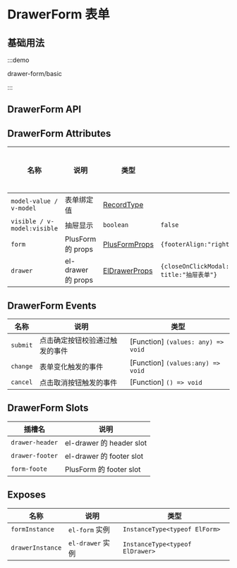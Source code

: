 # DrawerForm 表单

## 基础用法

:::demo

drawer-form/basic

:::

## DrawerForm API

## DrawerForm Attributes

| 名称                        | 说明               | 类型                                                                                         | 默认值                                                                 | 是否必须 |
| --------------------------- | ------------------ | -------------------------------------------------------------------------------------------- | ---------------------------------------------------------------------- | -------- |
| `model-value / v-model`     | 表单绑定值         | [RecordType](/components/type.html#recordtype)                                               |                                                                        | 否       |
| `visible / v-model:visible` | 抽屉显示           | `boolean`                                                                                    | `false`                                                                | 否       |
| `form`                      | PlusForm 的 props  | [PlusFormProps](/components/form.html#form-attributes)                                       | `{footerAlign:"right"}`                                                | 否       |
| `drawer`                    | el-drawer 的 props | [ElDrawerProps](https://element-plus.gitee.io/zh-CN/component/drawer.html#drawer-attributes) | `{closeOnClickModal:false,closeOnPressEscape:false, title:"抽屉表单"}` | 否       |

## DrawerForm Events

| 名称     | 说明                           | 类型                               |
| -------- | ------------------------------ | ---------------------------------- |
| `submit` | 点击确定按钮校验通过触发的事件 | [Function] `(values: any) => void` |
| `change` | 表单变化触发的事件             | [Function] `(values:any) => void`  |
| `cancel` | 点击取消按钮触发的事件         | [Function] `() => void`            |

## DrawerForm Slots

| 插槽名          | 说明                     |
| --------------- | ------------------------ |
| `drawer-header` | el-drawer 的 header slot |
| `drawer-footer` | el-drawer 的 footer slot |
| `form-foote`    | PlusForm 的 footer slot  |

## Exposes

| 名称             | 说明             | 类型                            |
| ---------------- | ---------------- | ------------------------------- |
| `formInstance`   | `el-form` 实例   | `InstanceType<typeof ElForm>`   |
| `drawerInstance` | `el-drawer` 实例 | `InstanceType<typeof ElDrawer>` |
